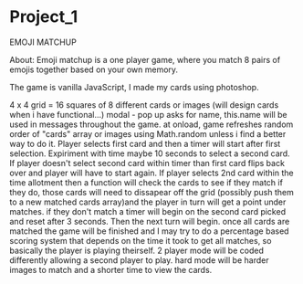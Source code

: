# Project_1

EMOJI MATCHUP

About:
Emoji matchup is a one player game, where you match 8 pairs of emojis together based on your own memory.

The game is vanilla JavaScript, I made my cards using photoshop.


4 x 4 grid = 16 squares of 8 different cards or images (will design cards when i have functional...)
modal - pop up asks for name, this.name will be used in messages throughout the game.
at onload, game refreshes random order of "cards" array or images using Math.random unless i find a better way to do it. 
Player selects first card and then a timer will start after first selection. Expiriment with time maybe 10 seconds to select a second card.
If player doesn't select second card within timer than first card flips back over and player will have to start again.
If player selects 2nd card within the time allotment then a function will check the cards to see if they match if they do, those cards will need to dissapear off the grid (possibly push them to a new matched cards array)and the player in turn will get a point under matches. 
if they don't match a timer will begin on the second card picked and reset after 3 seconds. Then the next turn will begin.
once all cards are matched the game will be finished and I may try to do a percentage based scoring system that depends on the time it took to get all matches, so basically the player is playing theirself. 
2 player mode will be coded differently allowing a second player to play.
hard mode will be harder images to match and a shorter time to view the cards.
